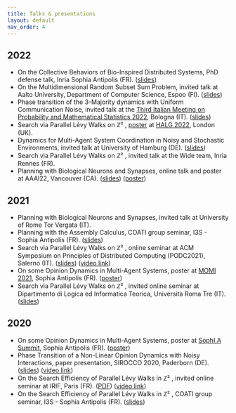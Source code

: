 ```yaml
---
title: Talks & presentations
layout: default
nav_order: 4
---
```


## 2022

- On the Collective Behaviors of Bio-Inspired Distributed Systems, PhD defense talk, Inria Sophia Antipolis (FR). ([slides](https://drive.google.com/file/d/1ChaNXR3ia-I-xVMS7aacm9Meisu9fnvf/view?usp=sharing))
- On the Multidimensional Random Subset Sum Problem, invited talk at Aalto University, Department of Computer Science, Espoo (FI). ([slides](https://drive.google.com/file/d/1JnYoZhHo_7WTBpdRhwQ00Qh5YM_2rXBE/view?usp=sharing))
- Phase transition of the 3-Majority dynamics with Uniform Communication Noise, invited talk at the [Third Italian Meeting on Probability and Mathematical Statistics 2022](https://site.unibo.it/probstat/en/about-1/general-information), Bologna (IT). ([slides](https://drive.google.com/file/d/1_Nw0XDvW3MBKCwSEi7dJ8ECfQLk81s12/view?usp=sharing))
- Search via Parallel Lévy Walks on &#8484;&#x00B2; , [poster](https://drive.google.com/file/d/1XVYk4LQD_uw-mDsmVqv_Sqs8eFaolWSS/view?usp=sharing) at [HALG 2022](https://www.lse.ac.uk/HALG-2022), London (UK).
- Dynamics for Multi-Agent System Coordination in Noisy and Stochastic Environments, invited talk at University of Hamburg (DE). ([slides](https://drive.google.com/file/d/16cXvd2nPe9-cMQzIQJZhFnzz_um20WK1/view?usp=sharing))
- Search via Parallel Lévy Walks on &#8484;&#x00B2; , invited talk at the Wide team, Inria Rennes (FR).
- Planning with Biological Neurons and Synapses, online talk and poster at AAAI22, Vancouver (CA). ([slides](https://drive.google.com/file/d/1ASApDked947d9oSZQ3-Hk8DCd9rO46hK/view?usp=sharing)) ([poster](https://hal.archives-ouvertes.fr/hal-03596672/file/assembly_aaai22_poster1_boxes.pdf))


## 2021

- Planning with Biological Neurons and Synapses, invited talk at University of Rome Tor Vergata (IT).
- Planning with the Assembly Calculus, COATI group seminar, I3S - Sophia Antipolis (FR). ([slides](https://drive.google.com/file/d/1Lw-ACHDs3scdqzP-3DCqyXHrt5qGtipV/view?usp=sharing)) 
- Search via Parallel Lévy Walks on &#8484;&#x00B2; , online seminar at ACM Symposium on Principles of Distributed Computing (PODC2021), Salerno (IT). ([slides](https://drive.google.com/file/d/1ao7yiWWQ_45WRXqS3Ml890n-mH1goYCp/view?usp=sharing)) ([video link](https://www.youtube.com/watch?v=iWWPq5asqsM))
- On some Opinion Dynamics in Multi-Agent Systems, poster at [MOMI 2021](https://phd-seminars-sam.inria.fr/fr/momi2021/), Sophia Antipolis (FR). ([poster](https://drive.google.com/file/d/1SvA7veoxUG3QlSk81_wg0zCgpbgChRDk/view?usp=sharing))
- Search via Parallel Lévy Walks on &#8484;&#x00B2; , invited online seminar at Dipartimento di Logica ed Informatica Teorica, Università Roma Tre (IT). ([slides](https://drive.google.com/file/d/1DQB-W3dPixZpnv_PozOi8c204PCa4r_n/view?usp=sharing))

## 2020

- On some Opinion Dynamics in Multi-Agent Systems, poster at [SophI.A Summit](https://univ-cotedazur.fr/events-uca/sophia-summit#menu_2), Sophia Antipolis (FR). ([poster](https://drive.google.com/file/d/1SvA7veoxUG3QlSk81_wg0zCgpbgChRDk/view?usp=sharing))
- Phase Transition of a Non-Linear Opinion Dynamics with Noisy Interactions, paper presentation, SIROCCO 2020, Paderborn (DE). ([slides](https://drive.google.com/file/d/1YLnw-e8UNcrBaB6aPOY6sW1FxruAv7b4/view?usp=sharing)) ([video link](https://www.youtube.com/watch?v=w2HKdREGpB4&list=PL2P_cO0GPJGSq4z5UJxPSWAUWgHWr48ck&index=20&t=0s))
- On the Search Efficiency of Parallel Lévy Walks in &#8484;&#x00B2; , invited online seminar at IRIF, Paris (FR). ([PDF](https://drive.google.com/file/d/1LErKfi_Id_O0ip47Xq5kyI9E4hwUoyjj/view?usp=sharing)) ([video link](https://bbb2.math.univ-paris-diderot.fr/playback/presentation/2.0/playback.html?meetingId=ba0d7ad67877c1212f88eec5deba5f6302d96d6e-1591703939771))
- On the Search Efficiency of Parallel Lévy Walks in &#8484;&#x00B2; , COATI group seminar, I3S - Sophia Antipolis (FR). ([slides](https://drive.google.com/file/d/1Qu979ZwUoZLPiOw8OZoL4foiX6iEPhGn/view?usp=sharing))